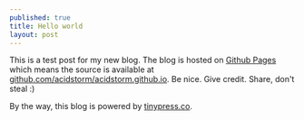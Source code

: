 ```yaml
---
published: true
title: Hello world
layout: post
---
```

This is a test post for my new blog. The blog is hosted on [Github Pages](http://pages.github.com/) which means the source is available at [github.com/acidstorm/acidstorm.github.io](http://github.com/acidstorm/acidstorm.github.io). Be nice. Give credit. Share, don't steal :)

By the way, this blog is powered by [tinypress.co](https://tinypress.co).